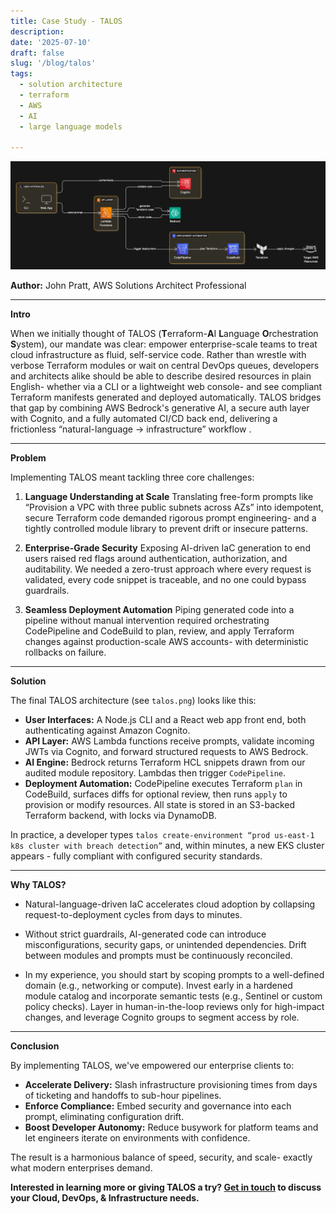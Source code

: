 ```yaml
---
title: Case Study - TALOS
description:
date: '2025-07-10'
draft: false
slug: '/blog/talos'
tags:
  - solution architecture
  - terraform
  - AWS
  - AI
  - large language models
  
---
```


![TALOS](./talos.png)

**Author:** John Pratt, AWS Solutions Architect Professional

---

**Intro**

When we initially thought of TALOS (**T**erraform-**A**I **L**anguage **O**rchestration **S**ystem), our mandate was clear: empower enterprise-scale teams to treat cloud infrastructure as fluid, self-service code. Rather than wrestle with verbose Terraform modules or wait on central DevOps queues, developers and architects alike should be able to describe desired resources in plain English- whether via a CLI or a lightweight web console- and see compliant Terraform manifests generated and deployed automatically. TALOS bridges that gap by combining AWS Bedrock's generative AI, a secure auth layer with Cognito, and a fully automated CI/CD back end, delivering a frictionless “natural-language → infrastructure” workflow .

---

**Problem**

Implementing TALOS meant tackling three core challenges:

1. **Language Understanding at Scale**
   Translating free-form prompts like “Provision a VPC with three public subnets across AZs” into idempotent, secure Terraform code demanded rigorous prompt engineering- and a tightly controlled module library to prevent drift or insecure patterns.

2. **Enterprise-Grade Security**
   Exposing AI-driven IaC generation to end users raised red flags around authentication, authorization, and auditability. We needed a zero-trust approach where every request is validated, every code snippet is traceable, and no one could bypass guardrails.

3. **Seamless Deployment Automation**
   Piping generated code into a pipeline without manual intervention required orchestrating CodePipeline and CodeBuild to plan, review, and apply Terraform changes against production-scale AWS accounts- with deterministic rollbacks on failure.

---

**Solution**

The final TALOS architecture (see `talos.png`) looks like this:

* **User Interfaces:** A Node.js CLI and a React web app front end, both authenticating against Amazon Cognito.
* **API Layer:** AWS Lambda functions receive prompts, validate  incoming JWTs via Cognito, and forward structured requests to AWS Bedrock.
* **AI Engine:** Bedrock returns Terraform HCL snippets drawn from our audited module repository. Lambdas then trigger `CodePipeline`.
* **Deployment Automation:** CodePipeline executes Terraform `plan` in CodeBuild, surfaces diffs for optional review, then runs `apply` to provision or modify resources. All state is stored in an S3-backed Terraform backend, with locks via DynamoDB.

In practice, a developer types `talos create-environment “prod us-east-1 k8s cluster with breach detection”` and, within minutes, a new EKS cluster appears - fully compliant with configured security standards.

---

**Why TALOS?**

* Natural-language-driven IaC accelerates cloud adoption by collapsing request-to-deployment cycles from days to minutes.

* Without strict guardrails, AI-generated code can introduce misconfigurations, security gaps, or unintended dependencies. Drift between modules and prompts must be continuously reconciled.

* In my experience, you should start by scoping prompts to a well-defined domain (e.g., networking or compute). Invest early in a hardened module catalog and incorporate semantic tests (e.g., Sentinel or custom policy checks). Layer in human-in-the-loop reviews only for high-impact changes, and leverage Cognito groups to segment access by role.

---

**Conclusion**

By implementing TALOS, we've empowered our enterprise clients to:

* **Accelerate Delivery:** Slash infrastructure provisioning times from days of ticketing and handoffs to sub-hour pipelines.
* **Enforce Compliance:** Embed security and governance into each prompt, eliminating configuration drift.
* **Boost Developer Autonomy:** Reduce busywork for platform teams and let engineers iterate on environments with confidence.

The result is a harmonious balance of speed, security, and scale- exactly what modern enterprises demand.

**Interested in learning more or giving TALOS a try? [Get in touch](https://john-pratt.com/#contact) to discuss your Cloud, DevOps, & Infrastructure needs.**